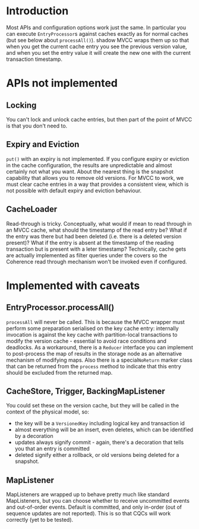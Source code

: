# Introduction #

Most APIs and configuration options work just the same. In particular you can execute `EntryProcessor`s against caches exactly as for normal caches (but see below about `processAll()`). shadow MVCC wraps them up so that when you get the current cache entry you see the previous version value, and when you set the entry value it will create the new one with the current transaction timestamp.

# APIs not implemented #

## Locking ##

You can't lock and unlock cache entries, but then part of the point of MVCC is that you don't need to.

## Expiry and Eviction ##

`put()` with an expiry is not implemented. If you configure expiry or eviction in the cache configuration, the results are unpredictable and almost certainly not what you want. About the nearest thing is the snapshot capability that allows you to remove old versions. For MVCC to work, we must clear cache entries in a way that provides a consistent view, which is not possible with default expiry and eviction behaviour.

## CacheLoader ##

Read-through is tricky. Conceptually, what would if mean to read through in an MVCC cache, what should the timestamp of the read entry be? What if the entry was there but had been deleted (i.e. there is a deleted version present)? What if the entry is absent at the timestamp of the reading transaction but is present with a leter timestamp? Technically, cache gets are actually implemented as filter queries under the covers so the Coherence read through mechanism won't be invoked even if configured.

# Implemented with caveats #

## EntryProcessor.processAll() ##

`processAll` will never be called. This is because the MVCC wrapper must perform some preparation serialised on the key cache entry: internally invocation is against the key cache with partition-local transactions to modify the version cache - essential to avoid race conditions and deadlocks. As a workaround, there is a `Reducer` interface you can implement to post-process the map of results in the storage node as an alternative mechanism of modifying maps. Also there is a special`NoReturn` marker class that can be returned from the `process` method to indicate that this entry should be excluded from the returned map.

## CacheStore, Trigger, BackingMapListener ##

You could set these on the version cache, but they will be called in the context of the physical model, so:
  * the key will be a `VersionedKey` including logical key and transaction id
  * almost everything will be an insert, even deletes, which can be identified by a decoration
  * updates always signify commit - again, there's a decoration that tells you that an entry is committed
  * deleted signify either a rollback, or old versions being deleted for a snapshot.

## MapListener ##

MapListeners are wrapped up to behave pretty much like standard MapListeners, but you can choose whether to receive uncommitted events and out-of-order events. Default is committed, and only in-order (out of sequence updates are not reported). This is so that CQCs will work correctly (yet to be tested).
